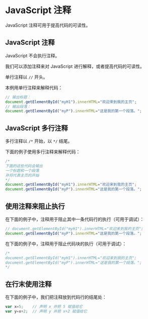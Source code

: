 # JavaScript 注释

JavaScript 注释可用于提高代码的可读性。

## JavaScript 注释

JavaScript 不会执行注释。

我们可以添加注释来对 JavaScript 进行解释，或者提高代码的可读性。

单行注释以 `//` 开头。

本例用单行注释来解释代码：

<!--sec data-title="实例" data-filename="js_comments1" ces-->
```javascript
// 输出标题：
document.getElementById("myH1").innerHTML="欢迎来到我的主页";
// 输出段落：
document.getElementById("myP").innerHTML="这是我的第一个段落。";
```
<!--endsec-->

## JavaScript 多行注释

多行注释以 `/*` 开始，以 `*/` 结尾。

下面的例子使用多行注释来解释代码：

<!--sec data-title="实例" data-filename="js_comments2" ces-->
```javascript
/*
下面的这些代码会输出
一个标题和一个段落
并将代表主页的开始
*/
document.getElementById("myH1").innerHTML="欢迎来到我的主页";
document.getElementById("myP").innerHTML="这是我的第一个段落。";
```
<!--endsec-->

## 使用注释来阻止执行

在下面的例子中，注释用于阻止其中一条代码行的执行（可用于调试）：

<!--sec data-title="实例" data-filename="js_comments3" ces-->
```javascript
// document.getElementById("myH1").innerHTML="欢迎来到我的主页";
document.getElementById("myP").innerHTML="这是我的第一个段落。";
```
<!--endsec-->

在下面的例子中，注释用于阻止代码块的执行（可用于调试）：

<!--sec data-title="实例" data-filename="js_comments4" ces-->
```javascript
/*
document.getElementById("myH1").innerHTML="欢迎来到我的主页";
document.getElementById("myP").innerHTML="这是我的第一个段落。";
*/
```
<!--endsec-->

## 在行末使用注释

在下面的例子中，我们把注释放到代码行的结尾处：

<!--sec data-title="实例" data-filename="js_comments5" ces-->
```javascript
var x=5;    // 声明 x 并把 5 赋值给它
var y=x+2;  // 声明 y 并把 x+2 赋值给它
```
<!--endsec-->
